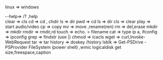 linux => windows

--help=> /? ,help     
clear => cls
cd    => cd , chdir
ls    => dir
pwd   => cd
ls    => dir
cls   => clear
play  => start audio/video
cp    => copy
mv    => move ,rename(ren)
rm    => del,erase
mkdir => mkdir
rmdir => rmdir,rd
touch => echo. > filename
cat   => type
ip a, ifconfig => ipconfig
grep  => findstr (use |) 
chmod => icacls
wget  => curl,Invoke-WebRequest
tar   => tar
history => doskey /history
lsblk => Get-PSDrive -PSProvider FileSystem (power shell) ,wmic logicaldisk get size,freespace,caption



